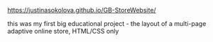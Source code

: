 https://justinasokolova.github.io/GB-StoreWebsite/

this was my first big educational project - the layout of a multi-page adaptive online store, HTML/CSS only
